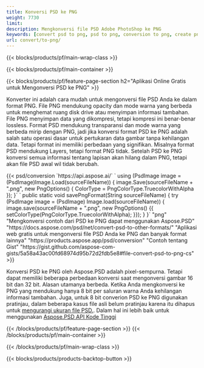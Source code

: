 ```yaml
---
title: Konversi PSD ke PNG
weight: 7730
limit: 
description: Mengkonversi file PSD Adobe PhotoShop ke PNG
keywords: [convert psd to png, psd to png, conversion to png, create png from psd, print psd as png]
url: convert/to-png/
---
```


{{< blocks/products/pf/main-wrap-class >}}

{{< blocks/products/pf/main-container >}}

{{< blocks/products/pf/feature-page-section h2="Aplikasi Online Gratis untuk Mengonversi PSD ke PNG" >}}
<p>Konverter ini adalah cara mudah untuk mengonversi file PSD Anda ke dalam format PNG. File PNG mendukung opacity dan mode warna yang berbeda untuk menghemat ruang disk drive atau menyimpan informasi tambahan. File PNG menyimpan data yang dikompresi, tetapi kompresi ini benar-benar lossless. Format PSD mendukung transparansi dan mode warna yang berbeda mirip dengan PNG, jadi jika konversi format PSD ke PNG adalah salah satu operasi dasar untuk pertukaran data gambar tanpa kehilangan data. Tetapi format ini memiliki perbedaan yang signifikan. Misalnya format PSD mendukung Layers, tetapi format PNG tidak. Setelah PSD ke PNG konversi semua informasi tentang lapisan akan hilang dalam PNG, tetapi akan file PSD awal wil tidak berubah.</p>
{{< psd/conversion `https://api.aspose.ai/` 
`    using (PsdImage image = (PsdImage)Image.Load(sourceFileName))
    {
        image.Save(sourceFileName + ".png",  new PngOptions() {  ColorType = PngColorType.TruecolorWithAlpha });
    }` 
	`    public static void savePngFormat(String sourceFileName) {
        try (PsdImage image = (PsdImage) Image.load(sourceFileName)) {
            image.save(sourceFileName + ".png", new PngOptions() {{
                setColorType(PngColorType.TruecolorWithAlpha);
            }});
        }
    }` 
	"png" 
"Mengkonversi contoh dari PSD ke PNG dapat menggunakan Aspose.PSD"  "https://docs.aspose.com/psd/net/convert-psd-to-other-formats/" 
"Aplikasi web gratis untuk mengonversi file PSD Anda ke PNG dan banyak format lainnya" "https://products.aspose.app/psd/conversion" 
"Contoh tentang Gist" "https://gist.github.com/aspose-com-gists/5a58a43ac00fd68974d95b72d2fdb5e8#file-convert-psd-to-png-cs" >}}
<p>Konversi PSD ke PNG oleh Aspose.PSD adalah pixel-sempurna. Tetapi dapat memiliki beberapa perbedaan konversi saat mengonversi gambar 16 bit dan 32 bit. Alasan utamanya berbeda. Ketika Anda mengkonversi ke PNG yang mendukung hanya 8 bit per saluran warna Anda kehilangan informasi tambahan. Juga, untuk 8 bit converion PSD ke PNG digunakan pratinjau, dalam beberapa kasus file asli belum pratinjau karena itu dihapus untuk <a href="/psd/reduce-size">mengurangi ukuran file PSD.</a>. Dalam hal ini lebih baik untuk menggunakan <a href="/psd">Aspose.PSD API Kode Tinggi</a></p>
{{< /blocks/products/pf/feature-page-section >}}
{{< /blocks/products/pf/main-container >}}


{{< /blocks/products/pf/main-wrap-class >}}

{{< blocks/products/products-backtop-button >}}

